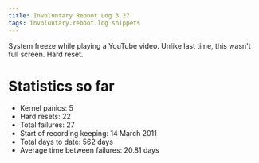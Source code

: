 ```yaml
---
title: Involuntary Reboot Log 3.27
tags: involuntary.reboot.log snippets
---
```


System freeze while playing a YouTube video. Unlike last time, this wasn't full screen. Hard reset.

# Statistics so far

-   Kernel panics: 5
-   Hard resets: 22
-   Total failures: 27
-   Start of recording keeping: 14 March 2011
-   Total days to date: 562 days
-   Average time between failures: 20.81 days

